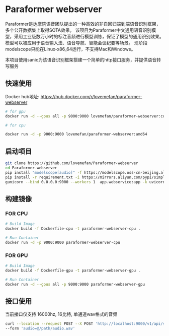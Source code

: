 # Paraformer webserver
Paraformer是达摩院语音团队提出的一种高效的非自回归端到端语音识别框架，多个公开数据集上取得SOTA效果。
该项目为Paraformer中文通用语音识别模型，采用工业级数万小时的标注音频进行模型训练，保证了模型的通用识别效果。
模型可以被应用于语音输入法、语音导航、智能会议纪要等场景。
现阶段modelscope只能在Linux-x86_64运行，不支持Mac和Windows。

本项目使用sanic为该语音识别框架搭建一个简单的http接口服务，并提供语音转写服务

## 快速使用
Docker hub地址: https://hub.docker.com/r/lovemefan/paraformer-webserver

```bash
# for gpu
docker run -d --gpus all -p 9000:9000 lovemefan/paraformer-webserver:cuda-11.2.0

# for cpu

docker run -d -p 9000:9000 lovemefan/paraformer-webserver:amd64

```

## 启动项目
```bash
git clone https://github.com/lovemefan/Paraformer-webserver
cd Paraformer-webserver
pip install "modelscope[audio]" -f https://modelscope.oss-cn-beijing.aliyuncs.com/releases/repo.html -i https://mirrors.aliyun.com/pypi/simple 
pip install -r requirement.txt -i https://mirrors.aliyun.com/pypi/simple
gunicorn --bind 0.0.0.0:9000 --workers 1  app.webservice:app -k uvicorn.workers.UvicornWorker
```

## 构建镜像
### FOR CPU
```bash
# Build Image
docker build -f Dockerfile-cpu -t paraformer-webserver-cpu .

# Run Container
docker run -d -p 9000:9000 paraformer-webserver-cpu
```

### FOR GPU
```bash
# Build Image
docker build -f Dockerfile-gpu -t paraformer-webserver-gpu .

# Run Container
docker run -d --gpus all -p 9000:9000 paraformer-webserver-gpu

```


## 接口使用
当前接口仅支持 16000hz, 16比特, 单通道wav格式的音频
```bash
curl --location --request POST --X POST 'http://localhost:9000/v1/api/speech/recognition' \
--form 'audio=@/path/audio.wav'
```


